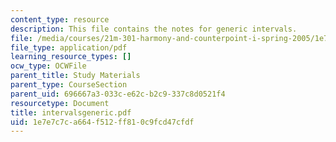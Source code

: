 ```yaml
---
content_type: resource
description: This file contains the notes for generic intervals.
file: /media/courses/21m-301-harmony-and-counterpoint-i-spring-2005/1e7e7c7ca664f512ff810c9fcd47cfdf_intervalsgeneric.pdf
file_type: application/pdf
learning_resource_types: []
ocw_type: OCWFile
parent_title: Study Materials
parent_type: CourseSection
parent_uid: 696667a3-033c-e62c-b2c9-337c8d0521f4
resourcetype: Document
title: intervalsgeneric.pdf
uid: 1e7e7c7c-a664-f512-ff81-0c9fcd47cfdf
---
```

